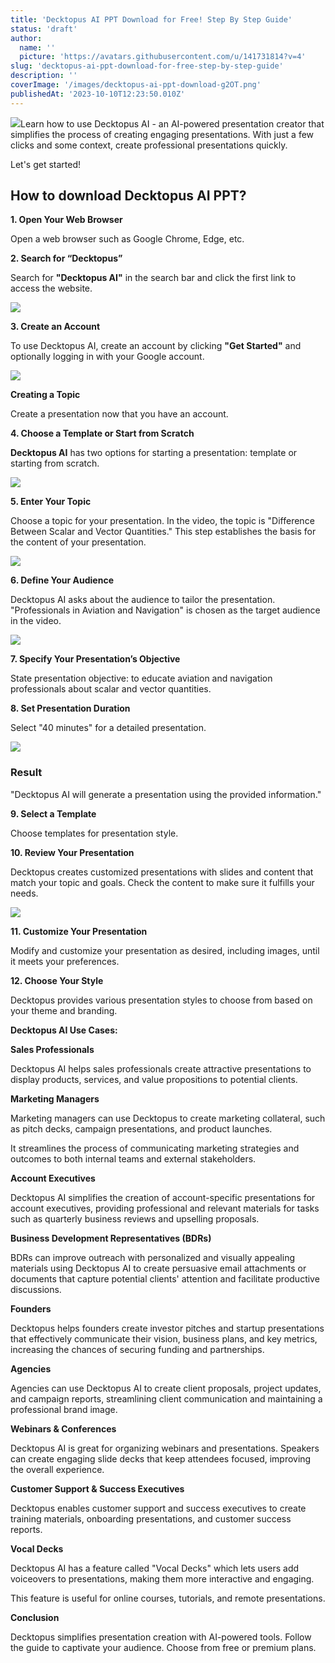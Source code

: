 ```yaml
---
title: 'Decktopus AI PPT Download for Free! Step By Step Guide'
status: 'draft'
author:
  name: ''
  picture: 'https://avatars.githubusercontent.com/u/141731814?v=4'
slug: 'decktopus-ai-ppt-download-for-free-step-by-step-guide'
description: ''
coverImage: '/images/decktopus-ai-ppt-download-g2OT.png'
publishedAt: '2023-10-10T12:23:50.010Z'
---
```


![](/images/decktopus-ai-ppt-download-A1MD.png)Learn how to use Decktopus AI - an AI-powered presentation creator that simplifies the process of creating engaging presentations. With just a few clicks and some context, create professional presentations quickly.

Let's get started!

## **How to download Decktopus AI PPT?**

**1\. Open Your Web Browser**

Open a web browser such as Google Chrome, Edge, etc.

**2\. Search for “Decktopus”**

Search for **"Decktopus AI"** in the search bar and click the first link to access the website.

![](/images/how-to-use-decktopus-ai-c5OT.png)

**3\. Create an Account**

To use Decktopus AI, create an account by clicking **"Get Started"** and optionally logging in with your Google account.



![](/images/decktopus-ai-sign-up-Y4OT.png)

**Creating a Topic**

Create a presentation now that you have an account.

**4\. Choose a Template or Start from Scratch**

**Decktopus AI** has two options for starting a presentation: template or starting from scratch.

![](/images/decktopus-ai-presentation-maker-A4OT.png)

**5\. Enter Your Topic**



Choose a topic for your presentation. In the video, the topic is "Difference Between Scalar and Vector Quantities." This step establishes the basis for the content of your presentation.

![](/images/decktopus-ai-presentation-topic-1024x509-Y0OD.png)

**6\. Define Your Audience**

Decktopus AI asks about the audience to tailor the presentation. "Professionals in Aviation and Navigation" is chosen as the target audience in the video.

![](/images/decktopus-ai-audience-aiming-1024x464-AyOT.png)

**7\. Specify Your Presentation’s Objective**



State presentation objective: to educate aviation and navigation professionals about scalar and vector quantities.

**8\. Set Presentation Duration**

Select "40 minutes" for a detailed presentation.

![](/images/decktopus-ai-presentation-duration-768x469-gwMT.png)

### **Result**

"Decktopus AI will generate a presentation using the provided information."

**9\. Select a Template**<br>

Choose templates for presentation style.

**10\. Review Your Presentation**<br>

Decktopus creates customized presentations with slides and content that match your topic and goals. Check the content to make sure it fulfills your needs.

![](/images/decktopus-ai-presentation-preview-1024x528-AwMD.png)

**11\. Customize Your Presentation**



Modify and customize your presentation as desired, including images, until it meets your preferences.

**12\. Choose Your Style**

Decktopus provides various presentation styles to choose from based on your theme and branding.

**Decktopus AI Use Cases:**

**Sales Professionals**

Decktopus AI helps sales professionals create attractive presentations to display products, services, and value propositions to potential clients.

**Marketing Managers**<br>

Marketing managers can use Decktopus to create marketing collateral, such as pitch decks, campaign presentations, and product launches.

It streamlines the process of communicating marketing strategies and outcomes to both internal teams and external stakeholders.

**Account Executives**

Decktopus AI simplifies the creation of account-specific presentations for account executives, providing professional and relevant materials for tasks such as quarterly business reviews and upselling proposals.

**Business Development Representatives (BDRs)**<br>

BDRs can improve outreach with personalized and visually appealing materials using Decktopus AI to create persuasive email attachments or documents that capture potential clients' attention and facilitate productive discussions.

**Founders**<br>

Decktopus helps founders create investor pitches and startup presentations that effectively communicate their vision, business plans, and key metrics, increasing the chances of securing funding and partnerships.

**Agencies**

Agencies can use Decktopus AI to create client proposals, project updates, and campaign reports, streamlining client communication and maintaining a professional brand image.

**Webinars & Conferences**<br>

Decktopus AI is great for organizing webinars and presentations. Speakers can create engaging slide decks that keep attendees focused, improving the overall experience.

**Customer Support & Success Executives**<br>

Decktopus enables customer support and success executives to create training materials, onboarding presentations, and customer success reports.

**Vocal Decks**<br>

Decktopus AI has a feature called "Vocal Decks" which lets users add voiceovers to presentations, making them more interactive and engaging.

This feature is useful for online courses, tutorials, and remote presentations.

**Conclusion**

Decktopus simplifies presentation creation with AI-powered tools. Follow the guide to captivate your audience. Choose from free or premium plans.

